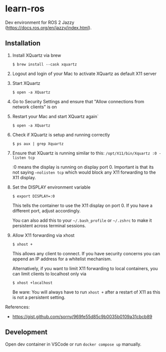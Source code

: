 # learn-ros

Dev environment for ROS 2 Jazzy (https://docs.ros.org/en/jazzy/index.html).

## Installation

1. Install XQuartz via brew

    `$ brew install --cask xquartz`

2. Logout and login of your Mac to activate XQuartz as default X11 server

3. Start XQuartz

    `$ open -a XQuartz`

4. Go to Security Settings and ensure that "Allow connections from network clients" is on

5. Restart your Mac and start XQuartz again`

    `$ open -a XQuartz`

6. Check if XQuartz is setup and running correctly

    `$ ps aux | grep Xquartz`

7. Ensure that XQuartz is running similar to this: `/opt/X11/bin/Xquartz :0 -listen tcp`

    :0 means the display is running on display port 0.
    Important is that its not saying `–nolisten tcp` which would block any X11 forwarding to the X11 display.

8. Set the DISPLAY environment variable

    `$ export DISPLAY=:0`

    This tells the container to use the X11 display on port 0. If you have a different port, adjust accordingly.

    You can also add this to your `~/.bash_profile` or `~/.zshrc` to make it persistent across terminal sessions.

9. Allow X11 forwarding via xhost

    `$ xhost +`

    This allows any client to connect. If you have security concerns you can append an IP address for a whitelist mechanism.

	Alternatively, if you want to limit X11 forwarding to local containers, you can limit clients to localhost only via

	`$ xhost +localhost`

	Be ware: You will always have to run `xhost +` after a restart of X11 as this is not a persistent setting.

References:

- https://gist.github.com/sorny/969fe55d85c9b0035b0109a31cbcb89

## Development

Open dev container in VSCode or run `docker compose up` manually.
